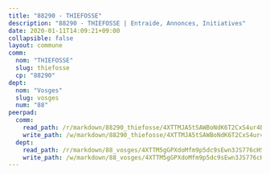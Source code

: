 ```yaml
---
title: "88290 - THIEFOSSE"
description: "88290 - THIEFOSSE | Entraide, Annonces, Initiatives"
date: 2020-01-11T14:09:21+09:00
collapsible: false
layout: commune
comm:
  nom: "THIEFOSSE"
  slug: thiefosse
  cp: "88290"
dept:
  nom: "Vosges"
  slug: vosges
  num: "88"
peerpad:
  comm:
    read_path: /r/markdown/88290_thiefosse/4XTTMJA5tSAWBoNdK6T2CxS4ur4EszunbRLB1cdgR6tMXonzR
    write_path: /w/markdown/88290_thiefosse/4XTTMJA5tSAWBoNdK6T2CxS4ur4EszunbRLB1cdgR6tMXonzR-K3TgUQQ14hjAtibDsGyKuHNdg81JgbGUHQ9MAGjfMQJQ7zqy1tcSpVfCow4H2yej5nCvnAXkFTw6NEpxep5keyQSfix8i8KpeUVHPrkjnpweUF7ViXvyiynmJBxshs1Lk3MX4Hzd
  dept:
    read_path: /r/markdown/88_vosges/4XTTM5gGPXdoMfm9p5dc9sEwn3JS776cHSw64JYpD4AKnKgyh
    write_path: /w/markdown/88_vosges/4XTTM5gGPXdoMfm9p5dc9sEwn3JS776cHSw64JYpD4AKnKgyh-K3TgUjEFywcTUHQwfrd2vcZqhoXLakdoQGFv4iriv1FKkvQkBsudnBxafkQDfPcxTDRHN5T6bYyganuvcakuKenYoB5mPLKqUBjNMwpn75GQVixUmzXGkneDufRSqDthC8iyXi1Z
---
```



